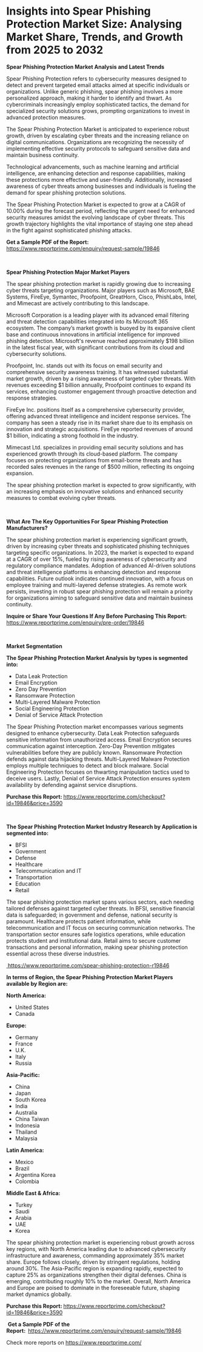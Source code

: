 <p><h1>Insights into Spear Phishing Protection Market Size: Analysing Market Share, Trends, and Growth from 2025 to 2032</h1></p><p><strong>Spear Phishing Protection Market Analysis and Latest Trends</strong></p>
<p><p>Spear Phishing Protection refers to cybersecurity measures designed to detect and prevent targeted email attacks aimed at specific individuals or organizations. Unlike generic phishing, spear phishing involves a more personalized approach, making it harder to identify and thwart. As cybercriminals increasingly employ sophisticated tactics, the demand for specialized security solutions grows, prompting organizations to invest in advanced protection measures.</p><p>The Spear Phishing Protection Market is anticipated to experience robust growth, driven by escalating cyber threats and the increasing reliance on digital communications. Organizations are recognizing the necessity of implementing effective security protocols to safeguard sensitive data and maintain business continuity. </p><p>Technological advancements, such as machine learning and artificial intelligence, are enhancing detection and response capabilities, making these protections more effective and user-friendly. Additionally, increased awareness of cyber threats among businesses and individuals is fueling the demand for spear phishing protection solutions.</p><p>The Spear Phishing Protection Market is expected to grow at a CAGR of 10.00% during the forecast period, reflecting the urgent need for enhanced security measures amidst the evolving landscape of cyber threats. This growth trajectory highlights the vital importance of staying one step ahead in the fight against sophisticated phishing attacks.</p></p>
<p><strong>Get a Sample PDF of the Report:&nbsp;</strong> <a href="https://www.reportprime.com/enquiry/request-sample/19846?utm_campaign=2875&utm_medium=2&utm_source=Github&utm_content=ia&utm_term=20032025&utm_id=spear-phishing-protection">https://www.reportprime.com/enquiry/request-sample/19846</a></p>
<p>&nbsp;</p>
<p><strong>Spear Phishing Protection Major Market Players</strong></p>
<p><p>The spear phishing protection market is rapidly growing due to increasing cyber threats targeting organizations. Major players such as Microsoft, BAE Systems, FireEye, Symantec, Proofpoint, GreatHorn, Cisco, PhishLabs, Intel, and Mimecast are actively contributing to this landscape.</p><p>Microsoft Corporation is a leading player with its advanced email filtering and threat detection capabilities integrated into its Microsoft 365 ecosystem. The company’s market growth is buoyed by its expansive client base and continuous innovations in artificial intelligence for improved phishing detection. Microsoft's revenue reached approximately $198 billion in the latest fiscal year, with significant contributions from its cloud and cybersecurity solutions.</p><p>Proofpoint, Inc. stands out with its focus on email security and comprehensive security awareness training. It has witnessed substantial market growth, driven by a rising awareness of targeted cyber threats. With revenues exceeding $1 billion annually, Proofpoint continues to expand its services, enhancing customer engagement through proactive detection and response strategies.</p><p>FireEye Inc. positions itself as a comprehensive cybersecurity provider, offering advanced threat intelligence and incident response services. The company has seen a steady rise in its market share due to its emphasis on innovation and strategic acquisitions. FireEye reported revenues of around $1 billion, indicating a strong foothold in the industry.</p><p>Mimecast Ltd. specializes in providing email security solutions and has experienced growth through its cloud-based platform. The company focuses on protecting organizations from email-borne threats and has recorded sales revenues in the range of $500 million, reflecting its ongoing expansion.</p><p>The spear phishing protection market is expected to grow significantly, with an increasing emphasis on innovative solutions and enhanced security measures to combat evolving cyber threats.</p></p>
<p>&nbsp;</p>
<p><strong>What Are The Key Opportunities For Spear Phishing Protection Manufacturers?</strong></p>
<p><p>The spear phishing protection market is experiencing significant growth, driven by increasing cyber threats and sophisticated phishing techniques targeting specific organizations. In 2023, the market is expected to expand at a CAGR of over 15%, fueled by rising awareness of cybersecurity and regulatory compliance mandates. Adoption of advanced AI-driven solutions and threat intelligence platforms is enhancing detection and response capabilities. Future outlook indicates continued innovation, with a focus on employee training and multi-layered defense strategies. As remote work persists, investing in robust spear phishing protection will remain a priority for organizations aiming to safeguard sensitive data and maintain business continuity.</p></p>
<p><strong>Inquire or Share Your Questions If Any Before Purchasing This Report:</strong> <a href="https://www.reportprime.com/enquiry/pre-order/19846?utm_campaign=2875&utm_medium=2&utm_source=Github&utm_content=ia&utm_term=20032025&utm_id=spear-phishing-protection">https://www.reportprime.com/enquiry/pre-order/19846</a></p>
<p>&nbsp;</p>
<p><strong>Market Segmentation</strong></p>
<p><strong>The Spear Phishing Protection Market Analysis by types is segmented into:</strong></p>
<p><ul><li>Data Leak Protection</li><li>Email Encryption</li><li>Zero Day Prevention</li><li>Ransomware Protection</li><li>Multi-Layered Malware Protection</li><li>Social Engineering Protection</li><li>Denial of Service Attack Protection</li></ul></p>
<p><p>The Spear Phishing Protection market encompasses various segments designed to enhance cybersecurity. Data Leak Protection safeguards sensitive information from unauthorized access. Email Encryption secures communication against interception. Zero-Day Prevention mitigates vulnerabilities before they are publicly known. Ransomware Protection defends against data hijacking threats. Multi-Layered Malware Protection employs multiple techniques to detect and block malware. Social Engineering Protection focuses on thwarting manipulation tactics used to deceive users. Lastly, Denial of Service Attack Protection ensures system availability by defending against service disruptions.</p></p>
<p><strong>Purchase this Report:&nbsp;</strong><a href="https://www.reportprime.com/checkout?id=19846&price=3590&utm_campaign=2875&utm_medium=2&utm_source=Github&utm_content=ia&utm_term=20032025&utm_id=spear-phishing-protection">https://www.reportprime.com/checkout?id=19846&price=3590</a></p>
<p>&nbsp;</p>
<p><strong>The Spear Phishing Protection Market Industry Research by Application is segmented into:</strong></p>
<p><ul><li>BFSI</li><li>Government</li><li>Defense</li><li>Healthcare</li><li>Telecommunication and IT</li><li>Transportation</li><li>Education</li><li>Retail</li></ul></p>
<p><p>The spear phishing protection market spans various sectors, each needing tailored defenses against targeted cyber threats. In BFSI, sensitive financial data is safeguarded; in government and defense, national security is paramount. Healthcare protects patient information, while telecommunication and IT focus on securing communication networks. The transportation sector ensures safe logistics operations, while education protects student and institutional data. Retail aims to secure customer transactions and personal information, making spear phishing protection essential across these diverse industries.</p></p>
<p><a href="https://www.reportprime.com/spear-phishing-protection-r19846?utm_campaign=2875&utm_medium=2&utm_source=Github&utm_content=ia&utm_term=20032025&utm_id=spear-phishing-protection">&nbsp;https://www.reportprime.com/spear-phishing-protection-r19846</a></p>
<p><strong>In terms of Region, the Spear Phishing Protection Market Players available by Region are:</strong></p>
<p>
    <p> <strong> North America: </strong>
        <ul>
            <li>United States</li>
            <li>Canada</li>
        </ul>
        </p> 
    <p> <strong> Europe: </strong>
        <ul>
            <li>Germany</li>
            <li>France</li>
            <li>U.K.</li>
            <li>Italy</li>
            <li>Russia</li>
        </ul>
        </p> 
    <p> <strong> Asia-Pacific: </strong>
        <ul>
            <li>China</li>
            <li>Japan</li>
            <li>South Korea</li>
            <li>India</li>
            <li>Australia</li>
            <li>China Taiwan</li>
            <li>Indonesia</li>
            <li>Thailand</li>
            <li>Malaysia</li>
        </ul>
        </p> 
    <p> <strong> Latin America: </strong>
        <ul>
            <li>Mexico</li>
            <li>Brazil</li>
            <li>Argentina Korea</li>
            <li>Colombia</li>
        </ul>
        </p> 
    <p> <strong> Middle East & Africa: </strong>
        <ul>
            <li>Turkey</li>
            <li>Saudi</li>
            <li>Arabia</li>
            <li>UAE</li>
            <li>Korea</li>
        </ul>
    </p>
    </p>
<p><p>The spear phishing protection market is experiencing robust growth across key regions, with North America leading due to advanced cybersecurity infrastructure and awareness, commanding approximately 35% market share. Europe follows closely, driven by stringent regulations, holding around 30%. The Asia-Pacific region is expanding rapidly, expected to capture 25% as organizations strengthen their digital defenses. China is emerging, contributing roughly 10% to the market. Overall, North America and Europe are poised to dominate in the foreseeable future, shaping market dynamics globally.</p></p>
<p><strong>Purchase this Report: </strong><a href="https://www.reportprime.com/checkout?id=19846&price=3590&utm_campaign=2875&utm_medium=2&utm_source=Github&utm_content=ia&utm_term=20032025&utm_id=spear-phishing-protection">https://www.reportprime.com/checkout?id=19846&price=3590</a></p>
<p>&nbsp;<strong>Get a Sample PDF of the Report:&nbsp;&nbsp;</strong><a href="https://www.reportprime.com/enquiry/request-sample/19846?utm_campaign=2875&utm_medium=2&utm_source=Github&utm_content=ia&utm_term=20032025&utm_id=spear-phishing-protection">https://www.reportprime.com/enquiry/request-sample/19846</a></p>
<p><strong></strong></p>
<p>Check more reports on <a href="https://www.reportprime.com/?utm_campaign=2875&utm_medium=2&utm_source=Github&utm_content=ia&utm_term=20032025&utm_id=spear-phishing-protection">https://www.reportprime.com/</a></p>
